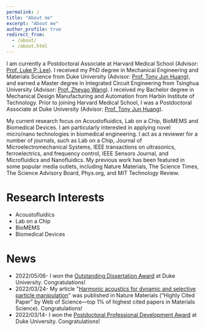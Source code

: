 ```yaml
---
permalink: /
title: "About me"
excerpt: "About me"
author_profile: true
redirect_from: 
  - /about/
  - /about.html
---
```


I am currently a Postdoctoral Associate at Harvard Medical School (Advisor: [Prof. Luke P. Lee](https://connects.catalyst.harvard.edu/Profiles/display/Person/165825)). I received my PhD degree in Mechanical Engineering and Materials Science from Duke University (Advisor: [Prof. Tony Jun Huang](https://acoustofluidics.pratt.duke.edu/people/tony-jun-huang)), and earned a Master degree in Integrated Circuit Engineering from Tsinghua University (Advisor: [Prof. Zheyao Wang](https://main.ime.tsinghua.edu.cn/members.html)). I received my Bachelor degree in Mechanical Design Manufacturing and Automation from Harbin Institute of Technology. Prior to joining Harvard Medical School, I was a Postdoctoral Associate at Duke University (Advisor: [Prof. Tony Jun Huang](https://acoustofluidics.pratt.duke.edu/people/tony-jun-huang)).

My current research focus on Acoustofluidics, Lab on a Chip, BioMEMS and Biomedical Devices. I am particularly interested in applying novel micro/nano technologies in biomedical engineering. I act as a reviewer for a number of journals, such as Lab on a Chip, Journal of Microelectromechanical Systems, IEEE transactions on ultrasonics, ferroelectrics, and frequency control, IEEE Sensors Journal, and Microfluidics and Nanofluidics. My previous work has been featured in some popular media outlets, including Nature Materials, The Science Times, The Science Advisory Board, Phys.org, and MIT Technology Review.

Research Interests
======
* Acoustofluidics
* Lab on a Chip
* BioMEMS 
* Biomedical Devices

News
======

* 2022/05/06- I won the [Outstanding Dissertation Award](https://pratt.duke.edu/about/news/duke-engineering-celebrates-class-2022) at Duke University. Congratulations!
* 2022/03/24- My article "[Harmonic acoustics for dynamic and selective particle manipulation](https://www.nature.com/articles/s41563-022-01210-8)" was published in Nature Materials (“Highly Cited Paper” by Web of Science—top 1% of highest cited papers in Materials Science). Congratulations!
* 2022/03/14- I won the [Postdoctoral Professional Development Award](https://postdoc.duke.edu/2022-duke-postdoctoral-professional-development-award-winners) at Duke University. Congratulations! 
